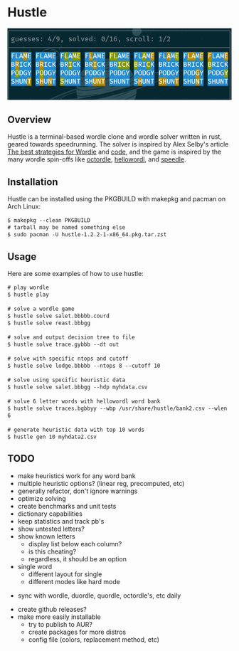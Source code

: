 # Hustle
![preview](data/preview.png)

## Overview
Hustle is a terminal-based wordle clone and wordle solver written in
rust, geared towards speedrunning. The solver is inspired by Alex
Selby's article [The best strategies for
Wordle](http://sonorouschocolate.com/notes/index.php/The_best_strategies_for_Wordle)
and [code](https://github.com/alex1770/wordle), and the game is
inspired by the many wordle spin-offs like
[octordle](https://octordle.com),
[hellowordl](https://hellowordl.net), and
[speedle](https://tck.mn/speedle/).

## Installation
Hustle can be installed using the PKGBUILD with makepkg and pacman on
Arch Linux:
```
$ makepkg --clean PKGBUILD
# tarball may be named something else
$ sudo pacman -U hustle-1.2.2-1-x86_64.pkg.tar.zst
```

## Usage
Here are some examples of how to use hustle:
```
# play wordle
$ hustle play

# solve a wordle game
$ hustle solve salet.bbbbb.courd
$ hustle solve reast.bbbgg

# solve and output decision tree to file
$ hustle solve trace.gybbb --dt out

# solve with specific ntops and cutoff
$ hustle solve lodge.bbbbb --ntops 8 --cutoff 10

# solve using specific heuristic data
$ hustle solve salet.bbbgg --hdp myhdata.csv

# solve 6 letter words with hellowordl word bank
$ hustle solve traces.bgbbyy --wbp /usr/share/hustle/bank2.csv --wlen 6

# generate heuristic data with top 10 words
$ hustle gen 10 myhdata2.csv
```

## TODO
* make heuristics work for any word bank
* multiple heuristic options? (linear reg, precomputed, etc)
* generally refactor, don't ignore warnings
* optimize solving
* create benchmarks and unit tests
* dictionary capabilities
* keep statistics and track pb's
* show untested letters?
* show known letters
  - display list below each column?
  - is this cheating?
  - regardless, it should be an option
* single word
  - different layout for single
  - different modes like hard mode
- sync with wordle, duordle, quordle, octordle's, etc daily
* create github releases?
* make more easily installable
  - try to publish to AUR?
  - create packages for more distros
  - config file (colors, replacement method, etc)
